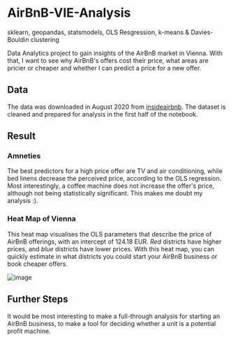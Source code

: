 # AirBnB-VIE-Analysis

sklearn, geopandas, statsmodels, OLS Resgression, k-means & Davies-Bouldin clustering

Data Analytics project to gain insights of the AirBnB market in Vienna. With that, I want to see why AirBnB's offers cost their price, what areas are pricier or cheaper and whether I can predict a price for a new offer.  

## Data
The data was downloaded in August 2020 from [insideairbnb](http://insideairbnb.com/get-the-data/). The dataset is cleaned and prepared for analysis in the first half of the notebook. 

## Result

### Amneties

The best predictors for a high price offer are TV and air conditioning, while bed linens decrease the perceived price, according to the OLS regression. Most interestingly, a coffee machine does not increase the offer's price, although not being statistically significant. This makes me doubt my analysis :).

### Heat Map of Vienna

This heat map visualises the OLS parameters that describe the price of AirBnB offerings, with an intercept of 124.18 EUR. *Red* districts have higher prices, and *blue* districts have lower prices. With this heat map, you can quickly estimate in what districts you could start your AirBnB business or book cheaper offers. 

![image](https://github.com/RobbsX/AirBnB-VIE-Analysis/assets/79597633/d575e27a-c788-47c0-a389-7a2eb6c54b13)


## Further Steps

It would be most interesting to make a full-through analysis for starting an AirBnB business, to make a tool for deciding whether a unit is a potential profit machine. 
